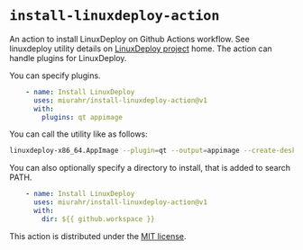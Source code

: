 # `install-linuxdeploy-action`

An action to install LinuxDeploy on Github Actions workflow.
See linuxdeploy utility details on [LinuxDeploy project](https://github.com/linuxdeploy/linuxdeploy) home.
The action can handle plugins for LinuxDeploy.

You can specify plugins.

```yml
    - name: Install LinuxDeploy
      uses: miurahr/install-linuxdeploy-action@v1
      with:
        plugins: qt appimage
```
You can call the utility like as follows:

```bash
linuxdeploy-x86_64.AppImage --plugin=qt --output=appimage --create-desktop-file --executable=Apps --appdir appdir --icon-file=Apps.svg
```

You can also optionally specify a directory to install, that is added to search PATH.

```yml
    - name: Install LinuxDeploy
      uses: miurahr/install-linuxdeploy-action@v1
      with:
        dir: ${{ github.workspace }}
```

This action is distributed under the [MIT license](LICENSE).
